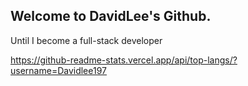 ## Welcome to DavidLee's Github.

Until I become a full-stack developer

https://github-readme-stats.vercel.app/api/top-langs/?username=Davidlee197
